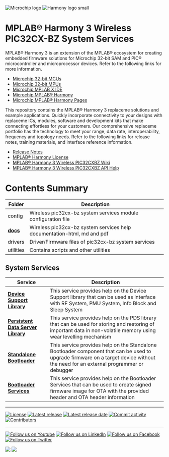﻿![Microchip logo](https://raw.githubusercontent.com/wiki/Microchip-MPLAB-Harmony/Microchip-MPLAB-Harmony.github.io/images/microchip_logo.png)
![Harmony logo small](https://raw.githubusercontent.com/wiki/Microchip-MPLAB-Harmony/Microchip-MPLAB-Harmony.github.io/images/microchip_mplab_harmony_logo_small.png)

# MPLAB® Harmony 3 Wireless PIC32CX-BZ System Services

MPLAB® Harmony 3 is an extension of the MPLAB® ecosystem for creating embedded firmware solutions for Microchip 32-bit SAM and PIC® microcontroller and microprocessor devices.  Refer to the following links for more information.

- [Microchip 32-bit MCUs](https://www.microchip.com/design-centers/32-bit)
- [Microchip 32-bit MPUs](https://www.microchip.com/design-centers/32-bit-mpus)
- [Microchip MPLAB X IDE](https://www.microchip.com/mplab/mplab-x-ide)
- [Microchip MPLAB® Harmony](https://www.microchip.com/mplab/mplab-harmony)
- [Microchip MPLAB® Harmony Pages](https://microchip-mplab-harmony.github.io/)

This repository contains the MPLAB® Harmony 3 replaceme solutions and example applications. Quickly incorporate connectivity to your designs with replaceme ICs, modules, software and development kits that make connecting effortless for your customers. Our comprehensive replaceme portfolio has the technology to meet your range, data rate, interoperability, frequency and topology needs. Refer to the following links for release notes, training materials, and interface reference information.

- [Release Notes](./release_notes.md)
- [MPLAB® Harmony License](mplab_harmony_license.md)
- [MPLAB® Harmony 3 Wireless PIC32CXBZ Wiki](https://github.com/Microchip-MPLAB-Harmony/wireless_pic32cxbz_wbz/wiki)
- [MPLAB® Harmony 3 Wireless PIC32CXBZ API Help](https://microchip-mplab-harmony.github.io/wireless_pic32cxbz_wbz)

# Contents Summary

| Folder     | Description                                                                          |
| ---        | ---                                                                                  |
| config     | Wireless pic32cx-bz system services module configuration file                        |
| **[docs](docs/index.html)**       | Wireless pic32cx-bz system services help documentation-html, md and pdf              |
| drivers    | Driver/Firmware files of pic32cx-bz system services                                  |
| utilities  | Contains scripts and other utilities                                                 |

## System Services

|Service|	Description|
|---|---|
|**[Device Support Library](docs/GUID-2167300F-6A96-440E-83CA-FC9C0C259914.html)**	|This service provides help on the Device Support library that can be used as interface with RF System, PMU System, Info Block and Sleep System|
|**[Persistent Data Server Library](docs/GUID-D08C61D1-8CD6-4D2F-B74D-E58784C9042B.html)**	|	This service provides help on the PDS library that can be used for storing and restoring of important data in non-volatile memory using wear levelling mechanism|
|**[Standalone Bootloader](docs/GUID-A04B5B1F-202B-4944-B18F-13E4857CC3CD.html)**	|	This service provides help on the Standalone Bootloader component that can be used to upgrade firmware on a target device without the need for an external programmer or debugger|
|**[Bootloader Services](docs/GUID-E95D4418-FDD2-49A3-999F-6EFBA54DDA3D.html)**	|	This service provides help on the Bootloader Services that can be used to create signed firmware image for OTA with the provided header and OTA header information |

____

[![License](https://img.shields.io/badge/license-Harmony%20license-orange.svg)](https://github.com/Microchip-MPLAB-Harmony/wireless_pic32cxbz_wbz/blob/master/mplab_harmony_license.md)
[![Latest release](https://img.shields.io/github/release/Microchip-MPLAB-Harmony/wireless_pic32cxbz_wbz.svg)](https://github.com/Microchip-MPLAB-Harmony/wireless_pic32cxbz_wbz/releases/latest)
[![Latest release date](https://img.shields.io/github/release-date/Microchip-MPLAB-Harmony/wireless_pic32cxbz_wbz.svg)](https://github.com/Microchip-MPLAB-Harmony/wireless_pic32cxbz_wbz/releases/latest)
[![Commit activity](https://img.shields.io/github/commit-activity/y/Microchip-MPLAB-Harmony/wireless_pic32cxbz_wbz.svg)](https://github.com/Microchip-MPLAB-Harmony/wireless_pic32cxbz_wbz/graphs/commit-activity)
[![Contributors](https://img.shields.io/github/contributors-anon/Microchip-MPLAB-Harmony/wireless_pic32cxbz_wbz.svg)]()

____

[![Follow us on Youtube](https://img.shields.io/badge/Youtube-Follow%20us%20on%20Youtube-red.svg)](https://www.youtube.com/user/MicrochipTechnology)
[![Follow us on LinkedIn](https://img.shields.io/badge/LinkedIn-Follow%20us%20on%20LinkedIn-blue.svg)](https://www.linkedin.com/company/microchip-technology)
[![Follow us on Facebook](https://img.shields.io/badge/Facebook-Follow%20us%20on%20Facebook-blue.svg)](https://www.facebook.com/microchiptechnology/)
[![Follow us on Twitter](https://img.shields.io/twitter/follow/MicrochipTech.svg?style=social)](https://twitter.com/MicrochipTech)

[![](https://img.shields.io/github/stars/Microchip-MPLAB-Harmony/wireless_pic32cxbz_wbz.svg?style=social)]()
[![](https://img.shields.io/github/watchers/Microchip-MPLAB-Harmony/wireless_pic32cxbz_wbz.svg?style=social)]()


